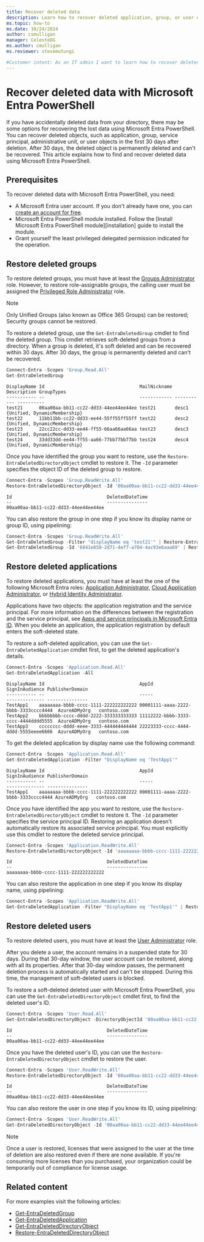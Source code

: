 ```yaml
---
title: Recover deleted data
description: Learn how to recover deleted application, group, or user objects with Microsoft Entra PowerShell.
ms.topic: how-to
ms.date: 10/24/2024
author: csmulligan
manager: CelesteDG
ms.author: cmulligan
ms.reviewer: stevemutungi

#Customer intent: As an IT admin I want to learn how to recover deleted data in Microsoft Entra PowerShell so that I can restore deleted objects in my organization.
---
```


# Recover deleted data with Microsoft Entra PowerShell

If you have accidentally deleted data from your directory, there may be some options for recovering the lost data using Microsoft Entra PowerShell. You can recover deleted objects, such as application, group, service principal, administrative unit, or user objects in the first 30 days after deletion. After 30 days, the deleted object is permanently deleted and can't be recovered.
This article explains how to find and recover deleted data using Microsoft Entra PowerShell.

## Prerequisites

To recover deleted data with Microsoft Entra PowerShell, you need:

- A Microsoft Entra user account. If you don't already have one, you can [create an account for free](https://azure.microsoft.com/free/?WT.mc_id=A261C142F).
- Microsoft Entra PowerShell module installed. Follow the [Install Microsoft Entra PowerShell module][installation] guide to install the module.
- Grant yourself the least privileged delegated permission indicated for the operation.

## Restore deleted groups

To restore deleted groups, you must have at least the [Groups Administrator](/entra/identity/role-based-access-control/permissions-reference#groups-administrator) role. However, to restore role-assignable groups, the calling user must be assigned the [Privileged Role Administrator](/entra/identity/role-based-access-control/permissions-reference#privileged-role-administrator) role.

> [!NOTE]
> Only Unified Groups (also known as Office 365 Groups) can be restored; Security groups cannot be restored.

To restore a deleted group, use the `Get-EntraDeletedGroup` cmdlet to find the deleted group. This cmdlet retrieves soft-deleted groups from a directory. When a group is deleted, it's soft deleted and can be recovered within 30 days. After 30 days, the group is permanently deleted and can't be recovered.

```powershell
Connect-Entra -Scopes 'Group.Read.All'
Get-EntraDeletedGroup
```

```Output
DisplayName Id                                   MailNickname Description GroupTypes
----------- --                                   ------------ ----------- ----------
test21      00aa00aa-bb11-cc22-dd33-44ee44ee44ee test21       desc1       {Unified, DynamicMembership}
test22      11bb11bb-cc22-dd33-ee44-55ff55ff55ff test22       desc2       {Unified, DynamicMembership}
test23      22cc22cc-dd33-ee44-ff55-66aa66aa66aa test23       desc3       {Unified, DynamicMembership}
test24      33dd33dd-ee44-ff55-aa66-77bb77bb77bb test24       desc4       {Unified, DynamicMembership}
```

Once you have identified the group you want to restore, use the `Restore-EntraDeletedDirectoryObject` cmdlet to restore it. The `-Id` parameter specifies the object ID of the deleted group to restore.

```powershell
Connect-Entra -Scopes 'Group.ReadWrite.All' 
Restore-EntraDeletedDirectoryObject -Id '00aa00aa-bb11-cc22-dd33-44ee44ee44ee'
```

```Output
Id                                   DeletedDateTime
--                                   ---------------
00aa00aa-bb11-cc22-dd33-44ee44ee44ee
```

You can also restore the group in one step if you know its display name or group ID, using pipelining:

```powershell
Connect-Entra -Scopes 'Group.ReadWrite.All' 
Get-EntraDeletedGroup -Filter "displayName eq 'test21'" | Restore-EntraDeletedDirectoryObject #if you know the display name
Get-EntraDeletedGroup -Id '6841e850-2d71-4ef7-a704-4ac93e6aaa69' | Restore-EntraDeletedDirectoryObject #if you know the group ID
```

## Restore deleted applications

To restore deleted applications, you must have at least the one of the following Microsoft Entra roles: [Application Administrator](/entra/identity/role-based-access-control/permissions-reference#application-administrator), [Cloud Application Administrator](/entra/identity/role-based-access-control/permissions-reference#cloud-application-administrator), or [Hybrid Identity Administrator](/entra/identity/role-based-access-control/permissions-reference#hybrid-identity-administrator).  

Applications have two objects: the application registration and the service principal. For more information on the differences between the registration and the service principal, see [Apps and service principals in Microsoft Entra ID](/entra/identity-platform/app-objects-and-service-principals).
When you delete an application, the application registration by default enters the soft-deleted state. 

To restore a soft-deleted application, you can use the `Get-EntraDeletedApplication` cmdlet first, to get the deleted application's details.

```powershell
Connect-Entra -Scopes 'Application.Read.All'
Get-EntraDeletedApplication -All
```

```Output
DisplayName Id                                   AppId                                 SignInAudience PublisherDomain
----------- --                                   -----                                 -------------- ---------------
TestApp1    aaaaaaaa-bbbb-cccc-1111-222222222222 00001111-aaaa-2222-bbbb-3333cccc4444  AzureADMyOrg   contoso.com
TestApp2    bbbbbbbb-cccc-dddd-2222-333333333333 11112222-bbbb-3333-cccc-4444dddd5555  AzureADMyOrg   contoso.com
TestApp3    cccccccc-dddd-eeee-3333-444444444444 22223333-cccc-4444-dddd-5555eeee6666  AzureADMyOrg   contoso.com
```

To get the deleted application by display name use the following command:

```powershell
Connect-Entra -Scopes 'Application.Read.All'
Get-EntraDeletedApplication -Filter "DisplayName eq 'TestApp1'"
```

```Output
DisplayName Id                                   AppId                                SignInAudience PublisherDomain
----------- --                                   -----                                -------------- ---------------
TestApp1    aaaaaaaa-bbbb-cccc-1111-222222222222 00001111-aaaa-2222-bbbb-3333cccc4444 AzureADMyOrg   contoso.com
```

Once you have identified the app you want to restore, use the `Restore-EntraDeletedDirectoryObject` cmdlet to restore it. The `-Id` parameter specifies the service principal ID. 
Restoring an application doesn't automatically restore its associated service principal. You must explicitly use this cmdlet to restore the deleted service principal.

```powershell
Connect-Entra -Scopes 'Application.ReadWrite.All' 
Restore-EntraDeletedDirectoryObject -Id 'aaaaaaaa-bbbb-cccc-1111-222222222222'
```

```Output
Id                                   DeletedDateTime
--                                   ---------------
aaaaaaaa-bbbb-cccc-1111-222222222222
```

You can also restore the application in one step if you know its display name, using pipelining:

```powershell
Connect-Entra -Scopes 'Application.ReadWrite.All' 
Get-EntraDeletedApplication -Filter "DisplayName eq 'TestApp1'" | Restore-EntraDeletedDirectoryObject
```

## Restore deleted users

To restore deleted users, you must have at least the [User Administrator](/entra/identity/role-based-access-control/permissions-reference#user-administrator) role.

After you delete a user, the account remains in a suspended state for 30 days. During that 30-day window, the user account can be restored, along with all its properties. After that 30-day window passes, the permanent deletion process is automatically started and can't be stopped. During this time, the management of soft-deleted users is blocked.

To restore a soft-deleted deleted user with Microsoft Entra PowerShell, you can use the `Get-EntraDeletedDirectoryObject` cmdlet first, to find the deleted user's ID.

```powershell
Connect-Entra -Scopes 'User.Read.All'
Get-EntraDeletedDirectoryObject -DirectoryObjectId '00aa00aa-bb11-cc22-dd33-44ee44ee44ee'
```

```Output
Id                                   DeletedDateTime
--                                   ---------------
00aa00aa-bb11-cc22-dd33-44ee44ee44ee 
```

Once you have the deleted user's ID, you can use the `Restore-EntraDeletedDirectoryObject` cmdlet to restore the user.

```powershell
Connect-Entra -Scopes 'User.ReadWrite.All'
Restore-EntraDeletedDirectoryObject -Id '00aa00aa-bb11-cc22-dd33-44ee44ee44ee' 
```

```Output
Id                                   DeletedDateTime
--                                   ---------------
00aa00aa-bb11-cc22-dd33-44ee44ee44ee
```

You can also restore the user in one step if you know its ID, using pipelining:

```powershell
Connect-Entra -Scopes 'User.ReadWrite.All'
Get-EntraDeletedDirectoryObject -Id '00aa00aa-bb11-cc22-dd33-44ee44ee44ee' | Restore-EntraDeletedDirectoryObject
```

> [!NOTE]
> Once a user is restored, licenses that were assigned to the user at the time of deletion are also restored even if there are none available. If you're consuming more licenses than you purchased, your organization could be temporarily out of compliance for license usage.

## Related content

For more examples visit the following articles:

- [Get-EntraDeletedGroup](/powershell/module/microsoft.graph.entra/get-entradeletedgroup?)
- [Get-EntraDeletedApplication](/powershell/module/microsoft.graph.entra/get-entradeletedapplication)
- [Get-EntraDeletedDirectoryObject](/powershell/module/microsoft.graph.entra/get-entradeleteddirectoryobject?)
- [Restore-EntraDeletedDirectoryObject](/powershell/module/microsoft.graph.entra/restore-entradeleteddirectoryobject)

